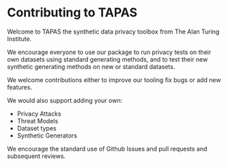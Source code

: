 # Contributing to TAPAS

Welcome to TAPAS the synthetic data privacy toolbox from The Alan Turing Institute.

We encourage everyone to use our package to run privacy tests on their own
datasets using standard generating methods, and to test their new synthetic
generating methods on new or standard datasets.

We welcome contributions either to improve our tooling 
fix bugs or add new features.

We would also support adding your own: 
- Privacy Attacks 
- Threat Models
- Dataset types
- Synthetic Generators

We encourage the standard use of Github Issues and pull requests and subsequent reviews. 



